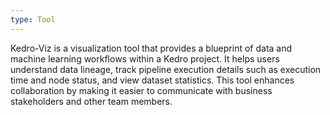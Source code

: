 ```yaml
---
type: Tool
---
```


Kedro-Viz is a visualization tool that provides a blueprint of data and machine learning workflows within a Kedro project. It helps users understand data lineage, track pipeline execution details such as execution time and node status, and view dataset statistics. This tool enhances collaboration by making it easier to communicate with business stakeholders and other team members.